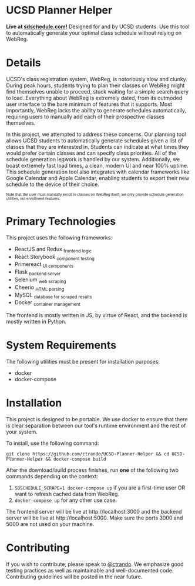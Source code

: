 # UCSD Planner Helper
 
**Live at [sdschedule.com](https://sdschedule.com)!** Designed for and by UCSD students. Use this tool to automatically generate
your optimal class schedule without relying on WebReg.

# Details 

UCSD's class registration system, WebReg, is notoriously slow and clunky. 
During peak hours, students trying to plan their classes on WebReg might find
themselves unable to proceed, stuck waiting for a simple search query to load.
Everything about WebReg is extremely dated, from its outmoded user interface
to the bare minimum of features that it supports. Most importantly, WebReg
lacks the ability to generate schedules automatically, requiring users to
manually add each of their prospective classes themselves.

In this project, we attempted to address these concerns. Our planning tool 
allows UCSD students to automatically generate schedules given a list of classes
that they are interested in. Students can indicate at what times they would 
prefer certain classes and can specify class priorities. All of the 
schedule generation legwork is handled by our system. Additionally, we boast
extremely fast load times, a clean, modern UI and near 100% uptime. This 
schedule generation tool also integrates with calendar frameworks like
Google Calendar and Apple Calendar, enabling students to export their new
schedule to the device of their choice.

<sub><sup>Note that the user must manually enroll in classes on WebReg itself; 
we only provide schedule generation utilities, not enrollment features.</sup></sub>

# Primary Technologies

This project uses the following frameworks:

* ReactJS and Redux <sub>frontend logic</sub>
* React Storybook <sub>component testing</sub>
* Primereact <sub>UI components</sub>
* Flask <sub>backend server</sub>
* Selenium <sub>web scraping</sub>
* Cheerio <sub>HTML parsing</sub>
* MySQL <sub>database for scraped results</sub>
* Docker <sub>container management</sub>

The frontend is mostly written in JS, by virtue of React, and the backend is
mostly written in Python. 

# System Requirements

The following utilities must be present for installation purposes: 

* docker
* docker-compose

# Installation 

This project is designed to be portable. We use docker to ensure that there is
clear separation between our tool's runtime environment and the
rest of your system.

To install, use the following command: 

```
git clone https://github.com/ctrando/UCSD-Planner-Helper && cd UCSD-Planner-Helper && docker-compose build
```

After the download/build process finishes, run **one** of the following two commands
depending on the context:

1. `SDSCHEDULE_SCRAPE=1 docker-compose up` if you are a first-time user OR want to refresh cached data from WebReg. 
2. `docker-compose up` for any other use case.

The frontend server will be live at http://localhost:3000 and the backend server will be live at http://localhost:5000. Make sure the ports 3000 and 5000 are not used on your machine.

# Contributing 

If you wish to contribute, please speak to [@ctrando](https://github.com/ctrando). 
We emphasize good testing practices as well as maintainable and well-documented code.
Contributing guidelines will be posted in the near future.
